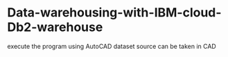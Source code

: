 # Data-warehousing-with-IBM-cloud-Db2-warehouse

execute the program using AutoCAD 
dataset source can be taken in CAD
